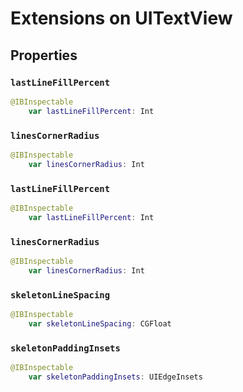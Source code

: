 # Extensions on UITextView

## Properties

### `lastLineFillPercent`

``` swift
@IBInspectable
    var lastLineFillPercent: Int 
```

### `linesCornerRadius`

``` swift
@IBInspectable
    var linesCornerRadius: Int 
```

### `lastLineFillPercent`

``` swift
@IBInspectable
    var lastLineFillPercent: Int 
```

### `linesCornerRadius`

``` swift
@IBInspectable
    var linesCornerRadius: Int 
```

### `skeletonLineSpacing`

``` swift
@IBInspectable
    var skeletonLineSpacing: CGFloat 
```

### `skeletonPaddingInsets`

``` swift
@IBInspectable
    var skeletonPaddingInsets: UIEdgeInsets 
```
